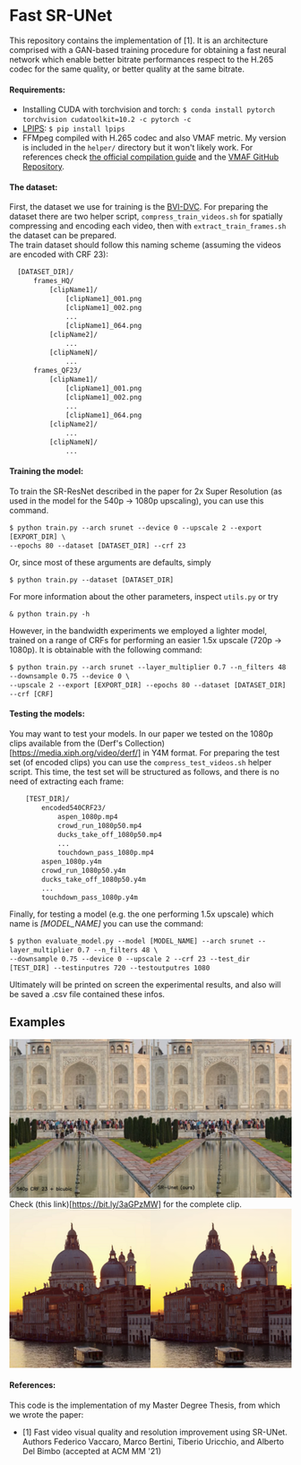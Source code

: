 # Fast SR-UNet
This repository contains the implementation of [1]. It is an architecture comprised with a GAN-based training procedure for obtaining 
a fast neural network which enable better bitrate performances respect to the H.265 codec for the same quality, or better quality at the same
bitrate.

#### Requirements:
- Installing CUDA with torchvision and torch: `$ conda install pytorch torchvision cudatoolkit=10.2 -c pytorch -c`
- [LPIPS](https://github.com/richzhang/PerceptualSimilarity): `$ pip install lpips`
- FFMpeg compiled with H.265 codec and also VMAF metric. My version is included in the `helper/` directory but it won't likely work. 
  For references check [the official compilation guide](https://trac.ffmpeg.org/wiki/CompilationGuide/Ubuntu) and 
  the [VMAF GitHub Repository](https://github.com/Netflix/vmaf).
  

#### The dataset:
First, the dataset we use for training is the [BVI-DVC](https://arxiv.org/pdf/2003.13552). For preparing the dataset there are two helper script, 
`compress_train_videos.sh` for spatially compressing and encoding each video, then with `extract_train_frames.sh` the dataset can be prepared.   
The train dataset should follow this naming scheme (assuming the videos are encoded with CRF 23):
```
  [DATASET_DIR]/
      frames_HQ/
          [clipName1]/
              [clipName1]_001.png
              [clipName1]_002.png
              ...
              [clipName1]_064.png
          [clipName2]/
              ...
          [clipNameN]/
              ...
      frames_QF23/
          [clipName1]/
              [clipName1]_001.png
              [clipName1]_002.png
              ...
              [clipName1]_064.png
          [clipName2]/
              ...
          [clipNameN]/
              ...
```
#### Training the model:

To train the SR-ResNet described in the paper for 2x Super Resolution (as used in the model for the 540p -> 1080p upscaling), you can use this command.
```
$ python train.py --arch srunet --device 0 --upscale 2 --export [EXPORT_DIR] \
--epochs 80 --dataset [DATASET_DIR] --crf 23
```
Or, since most of these arguments are defaults, simply 
```
$ python train.py --dataset [DATASET_DIR]
```
For more information about the other parameters, inspect `utils.py` or try
```
& python train.py -h
```

However, in the bandwidth experiments we employed a lighter model, trained on a range of CRFs for performing an easier 1.5x upscale (720p -> 1080p). It is obtainable with the following command:
```
$ python train.py --arch srunet --layer_multiplier 0.7 --n_filters 48 --downsample 0.75 --device 0 \
--upscale 2 --export [EXPORT_DIR] --epochs 80 --dataset [DATASET_DIR] --crf [CRF]
```

#### Testing the models:

You may want to test your models. In our paper we tested on the 1080p clips available from the (Derf's Collection)[https://media.xiph.org/video/derf/]
 in Y4M format.  For preparing the test set (of encoded clips) you can use the `compress_test_videos.sh` helper script.
This time, the test set will be structured as follows, and there is no need of extracting each frame:
```
    [TEST_DIR]/
        encoded540CRF23/
            aspen_1080p.mp4
            crowd_run_1080p50.mp4
            ducks_take_off_1080p50.mp4
            ...
            touchdown_pass_1080p.mp4
        aspen_1080p.y4m
        crowd_run_1080p50.y4m
        ducks_take_off_1080p50.y4m
        ...
        touchdown_pass_1080p.y4m
```
Finally, for testing a model (e.g. the one performing 1.5x upscale) which name is _[MODEL_NAME]_ you can use the command:
```
$ python evaluate_model.py --model [MODEL_NAME] --arch srunet --layer_multiplier 0.7 --n_filters 48 \
--downsample 0.75 --device 0 --upscale 2 --crf 23 --test_dir [TEST_DIR] --testinputres 720 --testoutputres 1080
```
Ultimately will be printed on screen the experimental results, and also will be saved a .csv file contained these infos.

## Examples

![TajMahal](pics/tajmahal.png)
Check (this link)[https://bit.ly/3aGPzMW] for the complete clip.  
![Venice](pics/venice.png)


#### References:
This code is the implementation of my Master Degree Thesis, from which we wrote the paper:
- [1] Fast video visual quality and resolution improvement using SR-UNet.
  Authors Federico Vaccaro, Marco Bertini, Tiberio Uricchio, and Alberto Del Bimbo (accepted at ACM MM '21)